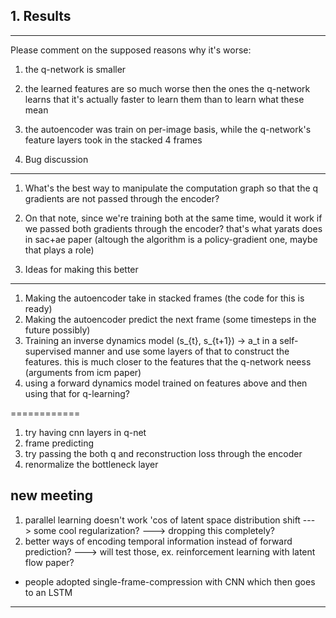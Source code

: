 ## 1. Results
-------------
Please comment on the supposed reasons why it's worse:
1. the q-network is smaller
2. the learned features are so much worse then the ones
the q-network learns that it's actually faster to learn them
than to learn what these mean
3. the autoencoder was train on per-image basis, while the 
q-network's feature layers took in the stacked 4 frames

2. Bug discussion
-----------------
1. What's the best way to manipulate the computation graph so that
the q gradients are not passed through the encoder?
2. On that note, since we're training both at the same time,
would it work if we passed both gradients through the encoder?
that's what yarats does in sac+ae paper (altough the algorithm
is a policy-gradient one, maybe that plays a role)

3. Ideas for making this better
---------------------------------
1. Making the autoencoder take in stacked frames (the code for this is ready)
2. Making the autoencoder predict the next frame (some timesteps in the future possibly)
3. Training an inverse dynamics model (s_{t}, s_{t+1}) -> a_t in a self-supervised manner
and use some layers of that to construct the features.
this is much closer to the features that the q-network neess (arguments from icm paper)
4. using a forward dynamics model trained on features above and
then using that for q-learning?


============
1. try having cnn layers in q-net
2. frame predicting
3. try passing the both q and reconstruction loss through the encoder
4. renormalize the bottleneck layer


new meeting
-----------
1. parallel learning doesn't work 'cos of latent space distribution shift
---> some cool regularization?
---> dropping this completely?
2. better ways of encoding temporal information instead of forward prediction?
---> will test those, ex. reinforcement learning with latent flow paper?
- people adopted single-frame-compression with CNN which then goes to an LSTM

----
